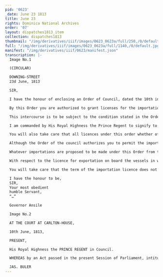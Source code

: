 ```yaml
---
pid: '0623'
_date: June 23 1813
title: June 23
rights: Dominica National Archives
order: '07'
layout: dispatches1813_item
collection: dispatches1813
thumbnail: "/img/derivatives/iiif/images/0623_0623a/full/250,/0/default.jpg"
full: "/img/derivatives/iiif/images/0623_0623a/full/1140,/0/default.jpg"
manifest: "/img/derivatives/iiif/0623/manifest.json"
transcription: |-
  Image No.1

  (CIRCULAR)

  DOWNING-STREET
  23d June, 1813

  SIR,

  I have the honour of enclosing an Order of Council, dated the 10th instant which it has been judged expedient to issue in consequence of the continuance of Hostilities between His Majesty and the United States of America.

  By this Order you are authorized to grant licenses for the importation of certain articles enumerated in the Order, and for the exportation of certain articles also enumerated in the said Order, in the ship in which the importations aforesaid shall have been previously made.

  This intercourse is to be subject to the condition stated in the Order, and to such instructions as you may, from time to time, receive from one of His Majesty’s Principal Secretaries of State.

  I am commanded by His Royal Highness the Prince Regent to signify to you, that, in granting the license for importation of the above enumerated articles, you take care that the articles, so to be imported be severally enumerated in the body of the license; that the port or place from whence the importation is to be made, and the port to which she is bound, be inserted in the body of the license; that is the person applying for the licence shall not be able to state the name f the vessel on board of which the proposed importation is to be made, the condition of the license should be, that the name of the vessel, the name of her master, her tonnage, and her national character, be endorsed n the license, on quitting her port of clearance, and that the condition of the license should also be, that se proceeds directly to her port of destination.

  You will also take care that all licences under this order whether of import from or export to Ports of the United States be confined by express words in the body of the licence to ports not blockaded.

  Although the Order of the council authorizes you to permit the importation of the enumerated articles in any vessel not French, you will not grant these licence to ay except to vessels in amity with His Majesty, unless you are convinced that the Isle of Dominica will be exposed to serious embarrassment by so confining the importation in question.

  Whatever importations are proposed to be made under this Order from the United States of America should be by your licences confined to the ports of the Eastern States exclusively, unless you have reason to believe that the object of the Order would not be fulfilled if licences are not also granted for importation from the other ports belonging to the United States.

  With respect to the licence for exportation on board the vessels in which an importation shall have been previously made, you will observe that the Order does not require that the port of destination in such case shall be the same as that from whence the importation had been made. But you will take care that in the body of the licence be inserted the name of the vessel, her tonnage, the name of her Master, and his national character, the port of clearance, and the port of destination, and the cargo be described in the body of the licence according to the words of the Order, viz. Rum, molasses, or any other goods and commodities whatsoever, except sugar, indigo, cotton-wool, coffee and cocoa.

  You will take care that the term of the importation licence does not exceed the order under which it is granted, and that you do not issue and licence for exportation under this Order after that period. The fee payable for each licence is not in any case to exceed the sum of one pound one shilling.

  I have the honour to be,
  SIR,
  Your most obedient
  humble Servant,
  “…”

  Governor Ansile

  Image No.2

  AT THE COURT AT CARLTON-HOUSE,

  10th June, 1813,

  PRESENT,

  His Royal Highness the PRINCE REGENT in Council.

  WHEREAS by an Act passed in the present Session of Parliament, intituled “An Act for empowering His Majesty to authorize the importation and exportation of certain articles into and from the West Indies, South America and Newfoundland, until six weeks after the commencement of the next Session o Parliament,” It is declare that it shall and may be lawful for His Majesty, from and after the passing of the said Act. And until six weeks after the commencement of the next Session of Parliament, by any Order or Orders in Council for the purpose to be issued, further to authorize the Governor or Lieutenant- Governor of any of the islands in the West Indies to His Majesty belonging (in which description the Bahamas and Bermuda or Somers Islands are included,) or of any of the island and territories to His Majesty belonging on the Continent of South America, to permit the importation of corn, grain, meal, flour, bread, biscuit, and rice into any of the said islands, ands and territories, in any unarmed ship or vessel not belonging to France, or to the subjects or inhabitants thereof, or any port or place annexed to the territories of France, and to export there from, in such ships or vessels, rum and molasses, and any other goods and commodities whatsoever, except sugar, indigo, cotton-wool, coffee and cocoa, subject to such regulations and restrictions as shall be contained in such order and orders., and to such instructions as the Governor or Lieutenant-Governor may, from time to time, receive from His Majesty, signified by one of His Majesty’s Principal Secretaries of State; His Royal Highness the Prince Regent, in the name and on behalf of His Majesty, and by and with the advice of His Majesty’s Privy Council, is pleased further to authorize and empower the Governor or Lieutenant-Governor of any of the said islands, lands, and territories abovementioned, and they are herby respectively authorized and empowered to permit, until the 31st day of October next, the importation into the said islands, lands, and territories respectively, of corn, grain, meal, flour, bread, biscuit, and rice, in any unarmed ship or vessel not belonging to France, or to the subjects or inhabitants thereof, or any port or place annexed to the territories of France, under the licence of the said respective Governors, which they are hereby empowered to grant in His Majesty’s name, subject to such instructions as His Royal Highness the Prince Regent, in the name and on behalf of His Majesty, shall, from time to time, think fit to issue, to be signified by one of His Majesty’s Principal Secretaries of State; and also to permit, under licences to be granted as aforesaid, the exportation from the said islands, lands, and territories into which such importation as aforesaid shall be made, of run and molasses, and any other goods and commodities whatsoever, except sugar, indigo, cotton wool, coffee and cocoa; Provided that such ships or vessels shall duly enter into, report and deliver their respective cargoes, and reload at such ports only, where regular custom houses shall have been established.

  JAS. BULER
---
```

